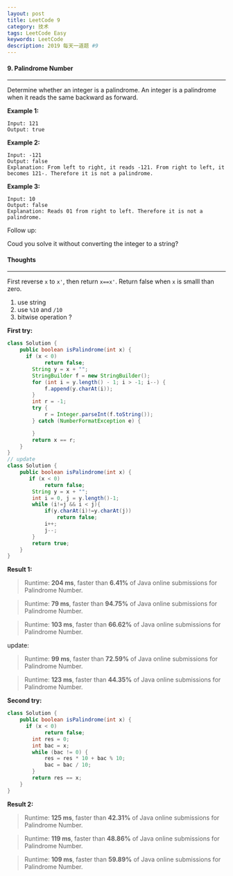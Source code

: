 ```yaml
---
layout: post
title: LeetCode 9
category: 技术
tags: LeetCode Easy
keywords: LeetCode
description: 2019 每天一道题 #9
---
```


#### 9. Palindrome Number
---
Determine whether an integer is a palindrome. An integer is a palindrome when it reads the same backward as forward.

**Example 1:**
```
Input: 121
Output: true
```
**Example 2:**
```
Input: -121
Output: false
Explanation: From left to right, it reads -121. From right to left, it becomes 121-. Therefore it is not a palindrome.
```
**Example 3:**
```
Input: 10
Output: false
Explanation: Reads 01 from right to left. Therefore it is not a palindrome.
```
Follow up:

Coud you solve it without converting the integer to a string?

#### Thoughts
---
First reverse `x` to `x'`, then return `x==x'`. Return false when `x` is smalll than zero.
1. use string
2. use `%10` and `/10`
3. bitwise operation ?

**First try:**
```Java
class Solution {
    public boolean isPalindrome(int x) {
      if (x < 0)
            return false;
        String y = x + "";
        StringBuilder f = new StringBuilder();
        for (int i = y.length() - 1; i > -1; i--) {
            f.append(y.charAt(i));
        }
        int r = -1;
        try {
            r = Integer.parseInt(f.toString());
        } catch (NumberFormatException e) {

        }
        return x == r;   
    }
}
// update 
class Solution {
    public boolean isPalindrome(int x) {
       if (x < 0)
            return false;
        String y = x + "";
        int i = 0, j = y.length()-1;
        while (i!=j && i < j){
            if(y.charAt(i)!=y.charAt(j))
                return false;
            i++;
            j--;
        }
        return true;
    }
}
```

**Result 1:**
> Runtime: **204 ms**, faster than **6.41%** of Java online submissions for Palindrome Number.

> Runtime: **79 ms**, faster than **94.75%** of Java online submissions for Palindrome Number.

> Runtime: **103 ms**, faster than **66.62%** of Java online submissions for Palindrome Number.

update:
> Runtime: **99 ms**, faster than **72.59%** of Java online submissions for Palindrome Number.

> Runtime: **123 ms**, faster than **44.35%** of Java online submissions for Palindrome Number.

**Second try:**
```Java
class Solution {
    public boolean isPalindrome(int x) {
      if (x < 0)
            return false;
        int res = 0;
        int bac = x;
        while (bac != 0) {
            res = res * 10 + bac % 10;
            bac = bac / 10;
        }
        return res == x;
    }
}
```

**Result 2:**
> Runtime: **125 ms**, faster than **42.31%** of Java online submissions for Palindrome Number.

> Runtime: **119 ms**, faster than **48.86%** of Java online submissions for Palindrome Number.

> Runtime: **109 ms**, faster than **59.89%** of Java online submissions for Palindrome Number.
